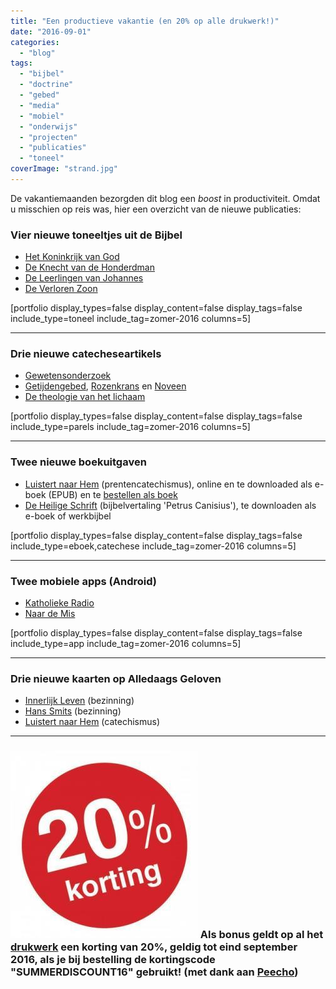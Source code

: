 ```yaml
---
title: "Een productieve vakantie (en 20% op alle drukwerk!)"
date: "2016-09-01"
categories: 
  - "blog"
tags: 
  - "bijbel"
  - "doctrine"
  - "gebed"
  - "media"
  - "mobiel"
  - "onderwijs"
  - "projecten"
  - "publicaties"
  - "toneel"
coverImage: "strand.jpg"
---
```


De vakantiemaanden bezorgden dit blog een _boost_ in productiviteit. Omdat u misschien op reis was, hier een overzicht van de nieuwe publicaties:

### Vier nieuwe toneeltjes uit de Bijbel

- [Het Koninkrijk van God](/blog/het-koninkrijk-gods-bijbeltoneel/)
- [De Knecht van de Honderdman](/blog/de-knecht-van-de-honderdman-bijbeltoneel/)
- [De Leerlingen van Johannes](/blog/de-leerlingen-van-johannes-bijbeltoneel/)
- [De Verloren Zoon](/blog/de-verloren-zoon-bijbeltoneel/)

\[portfolio display\_types=false display\_content=false display\_tags=false include\_type=toneel include\_tag=zomer-2016 columns=5\]

* * *

### Drie nieuwe catecheseartikels

- [Gewetensonderzoek](/blog/gewetensonderzoek-2/)
- [Getijdengebed](/blog/getijdengebed-2/), [Rozenkrans](/blog/rozenkrans/) en [Noveen](/blog/noveen/)
- [De theologie van het lichaam](/blog/de-theologie-van-het-lichaam/)

\[portfolio display\_types=false display\_content=false display\_tags=false include\_type=parels include\_tag=zomer-2016 columns=5\]

* * *

### Twee nieuwe boekuitgaven

- [Luistert naar Hem](/blog/een-designstoel-als-eindpunt-van-een-catechetisch-tijdperk/) (prentencatechismus), online en te downloaded als e-boek (EPUB) en te [bestellen als boek](/blog/luistert-naar-hem-via-print-on-demand/)
- [De Heilige Schrift](/blog/bijbelvertaling-petrus-canisius-studiebijbel-gratis-downloaden/) (bijbelvertaling 'Petrus Canisius'), te downloaden als e-boek of werkbijbel

\[portfolio display\_types=false display\_content=false display\_tags=false include\_type=eboek,catechese include\_tag=zomer-2016 columns=5\]

* * *

### Twee mobiele apps (Android)

- [Katholieke Radio](/blog/mobiele-app-laat-je-katholieke-radiozenders-beluisteren/)
- [Naar de Mis](/blog/mobiele-app-vertelt-waar-je-naar-de-mis-kan-gaan/)

\[portfolio display\_types=false display\_content=false display\_tags=false include\_type=app include\_tag=zomer-2016 columns=5\]

* * *

### Drie nieuwe kaarten op Alledaags Geloven

- [Innerlijk Leven](/blog/opnieuw-innerlijk-leven/) (bezinning)
- [Hans Smits](/blog/alledaags-geloven-met-extra-bezinningsteksten-en-catechismus/) (bezinning)
- [Luistert naar Hem](/blog/alledaags-geloven-met-extra-bezinningsteksten-en-catechismus/) (catechismus)

* * *

### [![korting_20_procent-500x500](images/korting_20_procent-500x500-300x300.jpg)](/page/katholieke-printerboekjes/) Als bonus geldt op al het [drukwerk](/page/katholieke-printerboekjes/) een korting van 20%, geldig tot eind september 2016, als je bij bestelling de kortingscode "SUMMERDISCOUNT16" gebruikt! (met dank aan [Peecho](https://www.peecho.com/))
